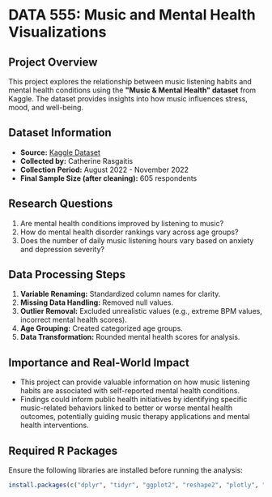 # DATA 555: Music and Mental Health Visualizations

## Project Overview
This project explores the relationship between music listening habits and mental health conditions using the **"Music & Mental Health" dataset** from Kaggle. The dataset provides insights into how music influences stress, mood, and well-being.

## Dataset Information
- **Source:** [Kaggle Dataset](https://www.kaggle.com/datasets/catherinerasgaitis/mxmh-survey-results)
- **Collected by:** Catherine Rasgaitis
- **Collection Period:** August 2022 - November 2022
- **Final Sample Size (after cleaning):** 605 respondents

## Research Questions
1. Are mental health conditions improved by listening to music?
2. How do mental health disorder rankings vary across age groups?
3. Does the number of daily music listening hours vary based on anxiety and depression severity?

## Data Processing Steps
1. **Variable Renaming:** Standardized column names for clarity.
2. **Missing Data Handling:** Removed null values.
3. **Outlier Removal:** Excluded unrealistic values (e.g., extreme BPM values, incorrect mental health scores).
4. **Age Grouping:** Created categorized age groups.
5. **Data Transformation:** Rounded mental health scores for analysis.

## Importance and Real-World Impact
- This project can provide valuable information on how music listening habits are associated with self-reported mental health conditions. 
- Findings could inform public health initiatives by identifying specific music-related behaviors linked to better or worse mental health outcomes, potentially guiding music therapy applications and mental health interventions.

## Required R Packages
Ensure the following libraries are installed before running the analysis:
```r
install.packages(c("dplyr", "tidyr", "ggplot2", "reshape2", "plotly", "DT", "flexdashboard", "viridis"))
```
